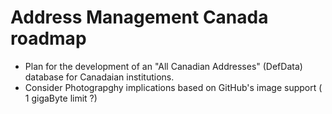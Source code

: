 # Address Management Canada roadmap

* Plan for the development of an "All Canadian Addresses" (DefData) database for Canadaian institutions.
* Consider Photograpghy implications based on GitHub's image support ( 1 gigaByte limit ?)

